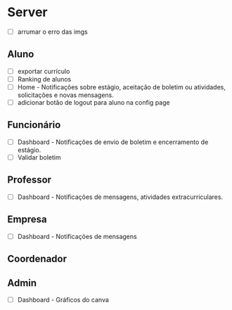 # Server
- [ ] arrumar o erro das imgs

## Aluno
- [ ] exportar currículo
- [ ] Ranking de alunos
- [ ] Home - Notificações sobre estágio, aceitação de boletim ou atividades, solicitações e novas mensagens.
- [ ] adicionar botão de logout para aluno na config page

## Funcionário
- [ ] Dashboard - Notificações de envio de boletim e encerramento de estágio.
- [ ] Validar boletim

## Professor
- [ ] Dashboard - Notificações de mensagens, atividades extracurriculares.

## Empresa
- [ ] Dashboard - Notificações de mensagens

## Coordenador

## Admin
- [ ] Dashboard - Gráficos do canva
